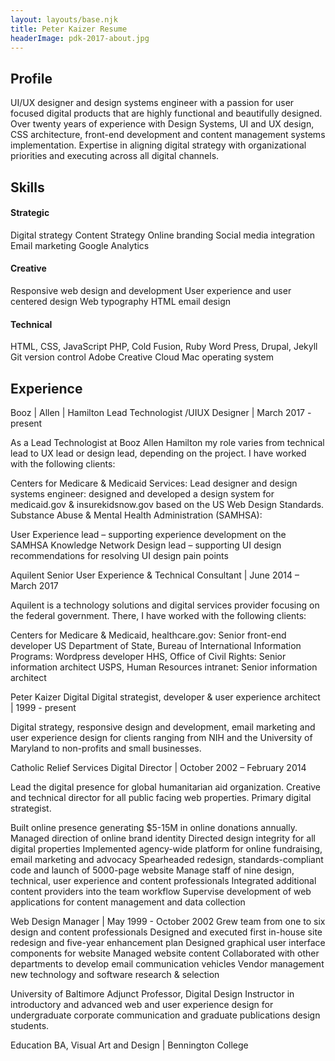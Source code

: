 ```yaml
---
layout: layouts/base.njk
title: Peter Kaizer Resume
headerImage: pdk-2017-about.jpg
---
```


## Profile

UI/UX designer and design systems engineer with a passion for user focused digital products that are highly functional and beautifully designed. Over twenty years of experience with Design Systems, UI and UX design, CSS architecture, front-end development and content management systems implementation. Expertise in aligning digital strategy with organizational priorities and executing across all digital channels.

## Skills

#### Strategic

Digital strategy
Content Strategy
Online branding
Social media integration
Email marketing
Google Analytics

#### Creative
Responsive web design and development
User experience and user centered design
Web typography
HTML email design

#### Technical
HTML, CSS, JavaScript
PHP, Cold Fusion, Ruby
Word Press, Drupal, Jekyll
Git version control
Adobe Creative Cloud
Mac operating system

## Experience

Booz | Allen | Hamilton
Lead Technologist /UIUX Designer | March 2017 - present

As a Lead Technologist at Booz Allen Hamilton my role varies from technical lead to UX lead or design lead, depending on the project. I have worked with the following clients:

Centers for Medicare & Medicaid Services: Lead  designer and design systems engineer: designed and developed a design system for medicaid.gov & insurekidsnow.gov based on the US Web Design	Standards.
Substance Abuse & Mental Health Administration (SAMHSA):

User Experience lead – supporting experience development on the SAMHSA Knowledge Network
Design lead – supporting UI design recommendations for resolving UI design pain points

Aquilent
Senior User Experience & Technical Consultant | June 2014 – March 2017

 Aquilent is a technology solutions and digital services provider focusing on the federal government. There, I have worked with the following clients:

Centers for Medicare & Medicaid, healthcare.gov: Senior front-end developer
US Department of State, Bureau of International Information Programs: Wordpress developer
HHS, Office of Civil Rights: Senior information architect
USPS, Human Resources intranet: Senior information architect

Peter Kaizer Digital
Digital strategist, developer & user experience architect | 1999 - present

 Digital strategy, responsive design and development, email marketing and user experience design for clients ranging from NIH and the University of Maryland to non-profits and small businesses.

Catholic Relief Services
Digital Director | October 2002 – February 2014

 Lead the digital presence for global humanitarian aid organization.  Creative and technical director for all public facing web properties. Primary digital strategist.

Built online presence generating $5-15M in online donations annually.
Managed direction of online brand identity
Directed design integrity for all digital properties
Implemented agency-wide platform for online fundraising, email marketing and advocacy
Spearheaded redesign, standards-compliant code and launch of 5000-page website
Manage staff of nine design, technical, user experience and content professionals
Integrated additional content providers into the team workflow
Supervise development of web applications for content management and data collection

Web Design Manager | May 1999 - October 2002
Grew team from one to six design and content professionals
Designed and executed first in-house site redesign and five-year enhancement plan
Designed graphical user interface components for website
Managed website content
Collaborated with other departments to develop email communication vehicles
Vendor management  new technology and software research & selection

University of Baltimore
Adjunct Professor, Digital Design
Instructor in introductory and advanced web and user experience design for undergraduate corporate communication and graduate publications design students.

Education
BA, Visual Art and Design | Bennington College

